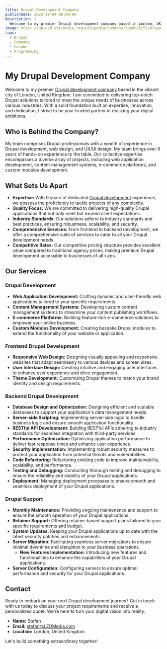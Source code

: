 ```yaml
---
title: Drupal Development Company
publishDate: 2023-19-04 00:00:00
description: |
  Welcome to my premier Drupal development company based in London, UK. I specialize in delivering top-notch Drupal solutions tailored to meet the unique needs of businesses across various industries.
image: https://upload.wikimedia.org/wikipedia/commons/thumb/5/51/Drupal_logo_-_gray.png/640px-Drupal_logo_-_gray.png
tags:
  - Drupal
  - Company
  - London
  - Programming
---
```

# My Drupal Development Company

Welcome to my premier [Drupal development company](https://lzomedia.com) based in the vibrant city of London, United Kingdom.
I am committed to delivering top-notch Drupal solutions tailored to meet the unique needs of businesses across various industries.
With a solid foundation built on expertise, innovation, and dedication, I strive to be your trusted partner in realizing your digital ambitions.

## Who is Behind the Company?

My team comprises Drupal professionals with a wealth of experience in Drupal development,
web design, and UX/UI design.
My team brings over 9 years of hands-on experience to the table.
Our collective expertise encompasses a diverse array of projects,
including web application development, content management systems, e-commerce platforms, and custom modules development.

## What Sets Us Apart

- **Expertise:** With 9 years of dedicated [Drupal development](https://lzomedia.com) experience, we possess the proficiency to tackle projects of any complexity.
- **Quality Focus:** We are committed to delivering high-quality Drupal applications that not only meet but exceed client expectations.
- **Industry Standards:** Our solutions adhere to industry standards and best practices, ensuring robustness, scalability, and security.
- **Comprehensive Services:** From frontend to backend development, we offer a comprehensive suite of services to cater to all your Drupal development needs.
- **Competitive Rates:** Our competitive pricing structure provides excellent value compared to traditional agency prices, making premium Drupal development accessible to businesses of all sizes.

## Our Services

### Drupal Development

- **Web Application Development:** Crafting dynamic and user-friendly web applications tailored to your specific requirements.
- **Content Management Systems:** Developing custom content management systems to streamline your content publishing workflows.
- **E-commerce Platforms:** Building feature-rich e-commerce solutions to empower your online business.
- **Custom Modules Development:** Creating bespoke Drupal modules to extend the functionality of your website or application.

### Frontend Drupal Development

- **Responsive Web Design:** Designing visually appealing and responsive websites that adapt seamlessly to various devices and screen sizes.
- **User Interface Design:** Creating intuitive and engaging user interfaces to enhance user experience and drive engagement.
- **Theme Development:** Customizing Drupal themes to match your brand identity and design requirements.

### Backend Drupal Development

- **Database Design and Optimization:** Designing efficient and scalable databases to support your application's data management needs.
- **Server-side Scripting:** Implementing server-side logic to handle business logic and ensure smooth application functionality.
- **RESTful API Development:** Building RESTful APIs adhering to industry standards for seamless integration with third-party services.
- **Performance Optimization:** Optimizing application performance to deliver fast response times and enhance user experience.
- **Security Implementation:** Implementing robust security measures to protect your application from potential threats and vulnerabilities.
- **Code Refactoring:** Refactoring existing code to improve maintainability, scalability, and performance.
- **Testing and Debugging:** Conducting thorough testing and debugging to ensure the reliability and stability of your Drupal applications.
- **Deployment:** Managing deployment processes to ensure smooth and seamless deployment of your Drupal applications.

### Drupal Support

- **Monthly Maintenance:** Providing ongoing maintenance and support to ensure the smooth operation of your Drupal applications.
- **Retainer Support:** Offering retainer-based support plans tailored to your specific requirements and budget.
- **System Updates:** Keeping your Drupal applications up to date with the latest security patches and enhancements.
- **Server Migration:** Facilitating seamless server migrations to ensure minimal downtime and disruption to your business operations.
  - **New Features Implementation:** Introducing new features and functionalities to enhance the capabilities of your Drupal applications.
- **Server Configuration:** Configuring servers to ensure optimal performance and security for your Drupal applications.

## Contact

Ready to embark on your next Drupal development journey?
Get in touch with us today to discuss your project requirements and receive a personalized quote.
We're here to turn your digital vision into reality.

- **Name:** Stefan
- **Email:** stefan@LZOMedia.com
- **Location:** London, United Kingdom

Let's build something extraordinary together!
